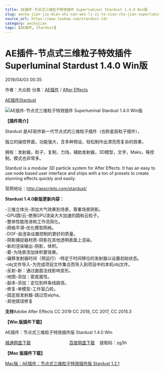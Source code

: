 ```yaml
---
title: AE插件-节点式三维粒子特效插件 Superluminal Stardust 1.4.0 Win版
slug: aecha-jian-jie-dian-shi-san-wei-li-zi-te-xiao-cha-jian-superluminal-stardust-1-4-0-winban
source_url: https://www.lookae.com/stardust-14/
category: aechajian
tags: [AE插件, Stardust]
---
```

# AE插件-节点式三维粒子特效插件 Superluminal Stardust 1.4.0 Win版

2019/04/03 00:35

作者：大众脸
分类：[AE插件](https://www.lookae.com/after-effects/aechajian/) / [After Effects](https://www.lookae.com/after-effects/)

[AE插件](https://www.lookae.com/tag/ae%e6%8f%92%e4%bb%b6/)[Stardust](https://www.lookae.com/tag/stardust/)

![AE插件-节点式三维粒子特效插件 Superluminal Stardust 1.4.0 Win版](https://www.lookae.com/wp-content/uploads/2018/11/Stardust-13.jpg "AE插件-节点式三维粒子特效插件 Superluminal Stardust 1.4.0 Win版-LookAE.com")

**【插件简介】**

Stardust 是AE软件新一代节点式的三维粒子插件（也称星辰粒子插件），

独立的操控界面，功能强大，含多种预设，轻松制作出漂亮而复杂的效果，

拥有：发射器，粒子，复制，力场，辅助发射器，3D模型，文字，Maks，等控制，模式也非常多。

Stardust is a modular 3D particle system for After Effects. It has an easy to use node based user interface and ships with a ton of presets to create stunning effects quickly and easily.

官网地址：http://aescripts.com/stardust/

**Stardust 1.4.0新版更新内容：**

-三维立体光-添加大气效果到场景，尊重场景阴影。  
-GPU圆/云-使用GPU渲染大大加速的圆和云粒子。  
-整体性能改进和工作流简化。  
-网格平滑-优化模型网格。  
-DOF-由渲染设置控制的更好的质量。  
-阴影捕捉器材质-阴影在其他透明表面上渲染。  
-新的渲染输出-阴影，体积。  
-雾-为场景添加体积雾效果。  
-偏移发射器时间（预运行）-特定于时间移位的发射器以设置初始状态。  
-obj文件导入-为完成项目文件集合而导入到项目中的本机obj文件。  
-反射-新：通过曲面法线影响变形。  
-地图-添加：密度属性。  
-副本-添加：定位到样条线路径。  
-修复-单模型-工作室凸轮。  
-固定层发射器-跳过空alpha。  
-其他错误修复

**支持**Adobe After Effects CC 2019 CC 2018, CC 2017, CC 2015.3

**【Win 版插件下载】**

AE插件：节点式三维粒子特效插件版 Stardust 1.4.0 Win

[城通网盘下载](https://lookae.ctfile.com/fs/680462-358255533)                                [百度网盘下载](https://pan.baidu.com/s/12MJl236_tjO1eHmGRwLswg)    提取码：zg3h

**【Mac 版插件下载】**

[Mac版：AE插件：节点式三维粒子特效插件版 Stardust 1.2.1](https://www.lookae.com/mac-stardust-121/)
